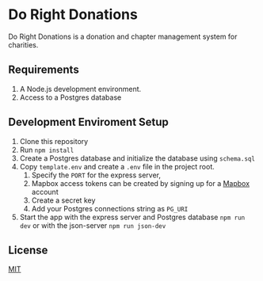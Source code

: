 # Do Right Donations
Do Right Donations is a donation and chapter management system for charities.

## Requirements
1. A Node.js development environment.
2. Access to a Postgres database
## Development Enviroment Setup
1. Clone this repository
2. Run `npm install`
3. Create a Postgres database and initialize the database using `schema.sql`
4. Copy `template.env` and create a `.env` file in the project root. 
    1. Specify the `PORT` for the express server, 
    2. Mapbox access tokens can be created by signing up for a [Mapbox](https://www.mapbox.com/) account
    3. Create a secret key
    4. Add your Postgres connections string as `PG_URI`
5. Start the app with the express server and Postgres database `npm run dev` or with the json-server `npm run json-dev`
## License
[MIT](https://choosealicense.com/licenses/mit/)
